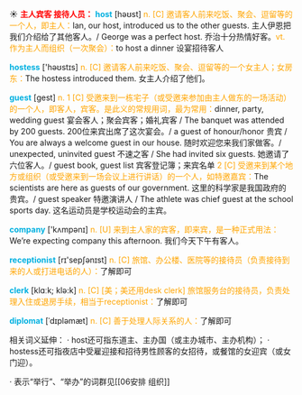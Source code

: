 ☀ <font color="red">**主人宾客 接待人员：**</font>
<font color="sky blue">**host**</font> [həʊst] 
<font color="orange">n. [C] 邀请客人前来吃饭、聚会、逗留等的一个人，即主人：</font>Ian, our host, introduced us to the other guests. 主人伊恩把我们介绍给了其他客人。/ George was a perfect host. 乔治十分热情好客。<font color="orange">vt. 作为主人而组织（一次聚会）：</font>to host a dinner 设宴招待客人

<font color="sky blue">**hostess**</font> ['həʊstɪs] 
<font color="orange">n. [C] 邀请客人前来吃饭、聚会、逗留等的一个女主人；女房东：</font>The hostess introduced them. 女主人介绍了他们。

<font color="sky blue">**guest**</font> [ɡest] 
<font color="orange">n. 1 [C] 受邀来到一栋宅子（或受邀来参加由主人做东的一场活动）的一个人，即客人，宾客。是此义的常规用词，最为常用：</font>dinner, party, wedding guest 宴会客人；聚会宾客；婚礼宾客 / The banquet was attended by 200 guests. 200位来宾出席了这次宴会。/ a guest of honour/honor 贵宾 / You are always a welcome guest in our house. 随时欢迎您来我们家做客。/ unexpected, uninvited guest 不速之客 / She had invited six guests. 她邀请了六位客人。/ guest book, guest list 宾客登记簿；来宾名单 <font color="orange">2 [C] 受邀来到某个地方或组织（或受邀来到一场会议上进行讲话）的一个人，如特邀嘉宾：</font>The scientists are here as guests of our government. 这里的科学家是我国政府的贵宾。/ guest speaker 特邀演讲人 / The athlete was chief guest at the school sports day. 这名运动员是学校运动会的主宾。

<font color="sky blue">**company**</font> ['kʌmpənɪ] 
<font color="orange">n. [U] 来到主人家的宾客，即来宾，是一种正式用法：</font>We’re expecting company this afternoon. 我们今天下午有客人。

<font color="sky blue">**receptionist**</font> [rɪ'sepʃənɪst] 
<font color="orange">n. [C] 旅馆、办公楼、医院等的接待员（负责接待到来的人或打进电话的人）：</font>了解即可

<font color="sky blue">**clerk**</font> [klɑːk; klə:k] 
<font color="orange">n. [C] [美；美还用desk clerk] 旅馆服务台的接待员，负责处理入住或退房手续，相当于receptionist：</font>了解即可
           
<font color="sky blue">**diplomat**</font> [ˈdɪpləmæt]
<font color="orange">n. [C] 善于处理人际关系的人：</font>了解即可

相关词义延伸：
· host还可指东道主、主办国（或主办城市、主办机构）；
· hostess还可指夜店中受雇迎接和招待男性顾客的女招待，或餐馆的女迎宾（或女门迎）。

· 表示“举行”、“举办”的词群见[[06安排 组织]]